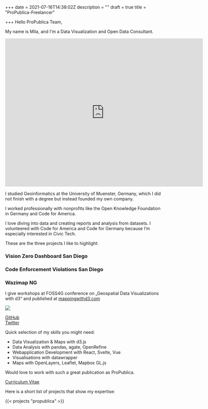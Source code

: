 +++
date = 2021-07-16T14:38:02Z
description = ""
draft = true
title = "ProPublica-Freelancer"

+++
Hello ProPublica Team,

My name is Mila, and I'm a Data Visualization and Open Data Consultant.

<iframe src="https://player.vimeo.com/video/575771062" width="640" height="480" frameborder="0" allow="autoplay; fullscreen" allowfullscreen></iframe>

I studied Geoinformatics at the University of Muenster, Germany, which I did not finish with a degree but instead founded my own company.

I worked professionally with nonprofits like the Open Knowledge Foundation in Germany and Code for America.

I love diving into data and creating reports and analysis from datasets. I volunteered with Code for America and Code for Germany because I’m especially interested in Civic Tech.

These are the three projects I like to highlight:

### Vision Zero Dashboard San Diego

### Code Enforcement Violations San Diego

### Wazimap NG

I give workshops at FOSS4G conference on „Geospatial Data Visualizations with d3“ and published at [mappingwithd3.com](https://mappingwithd3.com)

![](https://res.cloudinary.com/civicvision/image/upload/f_auto,q_auto,w_400,h_400,c_thumb,r_max,g_face/w_200/milafrerichs.com/resources/fullsizeoutput_2c6a.jpg)

[GitHub](https://github.com/milafrerichs)  
[Twitter](https://twitter.com/milafrerichs)

Quick selection of my skills you might need:

* Data Visualization & Maps with d3.js
* Data Analysis with pandas, agate, OpenRefine
* Webapplication Development with React, Svelte, Vue
* Visualisations with datawrapper
* Maps with OpenLayers, Leaflet, Mapbox GL.js

Would love to work with such a great publication as ProPublica.

[Curriculum Vitae](/cv)

Here is a short list of projects that show my expertise:

{{< projects "propublica" >}}